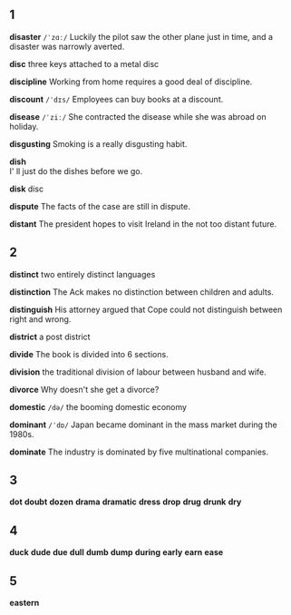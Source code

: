 ## 1
**disaster** 
`/ˈzɑː/`
Luckily the pilot saw the other plane just in time, and a disaster was narrowly averted.

**disc** 
three keys attached to a metal disc

**discipline** 
Working from home requires a good deal of discipline.

**discount**
`/ˈdɪs/`
Employees can buy books at a discount.

**disease** 
`/ˈziː/`
She contracted the disease while she was abroad on holiday.

**disgusting** 
Smoking is a really disgusting habit.

**dish**  
I' ll just do the dishes before we go.

**disk**
disc

**dispute** 
The facts of the case are still in dispute.

**distant** 
The president hopes to visit Ireland in the not too distant future.

## 2
**distinct** 
two entirely distinct languages

**distinction** 
The Ack makes no distinction between children and adults.

**distinguish** 
His attorney argued that Cope could not distinguish between right and wrong.

**district** 
a post district

**divide** 
The book is divided into 6 sections.

**division** 
the traditional division of labour between husband and wife.

**divorce** 
Why doesn't she get a divorce?

**domestic** 
`/də/`
the booming domestic economy

**dominant** 
`/ˈdɒ/`
Japan became dominant in the mass market during the 1980s.

**dominate** 
The industry is dominated by five multinational companies.

## 3
**dot** 
**doubt** 
**dozen** 
**drama** 
**dramatic** 
**dress** 
**drop** 
**drug** 
**drunk** 
**dry** 
## 4
**duck**
**dude** 
**due** 
**dull** 
**dumb** 
**dump** 
**during** 
**early** 
**earn** 
**ease** 
## 5
**eastern**